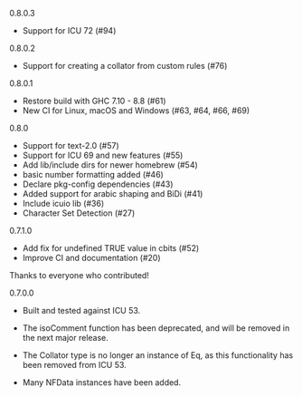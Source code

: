 0.8.0.3

* Support for ICU 72 (#94)

0.8.0.2

* Support for creating a collator from custom rules (#76)

0.8.0.1

* Restore build with GHC 7.10 - 8.8 (#61)
* New CI for Linux, macOS and Windows (#63, #64, #66, #69)

0.8.0

* Support for text-2.0 (#57)
* Support for ICU 69 and new features (#55)
* Add lib/include dirs for newer homebrew (#54)
* basic number formatting added (#46)
* Declare pkg-config dependencies (#43)
* Added support for arabic shaping and BiDi (#41)
* Include icuio lib (#36)
* Character Set Detection (#27)

0.7.1.0

* Add fix for undefined TRUE value in cbits (#52)
* Improve CI and documentation (#20)

Thanks to everyone who contributed!

0.7.0.0

* Built and tested against ICU 53.

* The isoComment function has been deprecated, and will be removed in
  the next major release.

* The Collator type is no longer an instance of Eq, as this
  functionality has been removed from ICU 53.

* Many NFData instances have been added.
